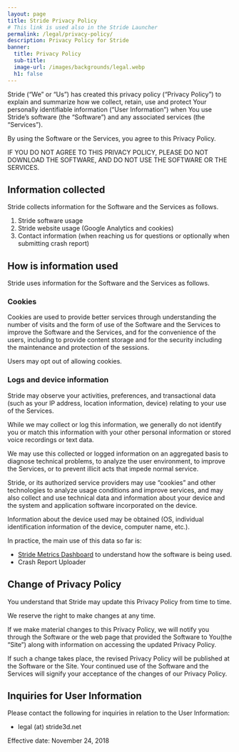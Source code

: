 ```yaml
---
layout: page
title: Stride Privacy Policy
# This link is used also in the Stride Launcher
permalink: /legal/privacy-policy/
description: Privacy Policy for Stride
banner:
  title: Privacy Policy
  sub-title: 
  image-url: /images/backgrounds/legal.webp
  h1: false
---
```


Stride (“We” or “Us”) has created this privacy policy (“Privacy Policy”) to explain and summarize how we collect, retain, use and protect Your personally identifiable information (“User Information”) when You use Stride’s software (the “Software”) and any associated services (the “Services”).

By using the Software or the Services, you agree to this Privacy Policy.

IF YOU DO NOT AGREE TO THIS PRIVACY POLICY, PLEASE DO NOT DOWNLOAD THE SOFTWARE, AND DO NOT USE THE SOFTWARE OR THE SERVICES.

## Information collected

Stride collects information for the Software and the Services as follows.

  1. Stride software usage
  2. Stride website usage (Google Analytics and cookies)
  3. Contact information (when reaching us for questions or optionally when submitting crash report)

## How is information used

Stride uses information for the Software and the Services as follows.

### Cookies

Cookies are used to provide better services through understanding the number of visits and the form of use of the Software and the Services to improve the Software and the Services, and for the convenience of the users, including to provide content storage and for the security including the maintenance and protection of the sessions.  

Users may opt out of allowing cookies.  

### Logs and device information

Stride may observe your activities, preferences, and transactional data (such as your IP address, location information, device) relating to your use of the Services.

While we may collect or log this information, we generally do not identify you or match this information with your other personal information or stored voice recordings or text data.

We may use this collected or logged information on an aggregated basis to diagnose technical problems, to analyze the user environment, to improve the Services, or to prevent illicit acts that impede normal service.

Stride, or its authorized service providers may use “cookies” and other technologies to analyze usage conditions and improve services, and may also collect and use technical data and information about your device and the system and application software incorporated on the device.

Information about the device used may be obtained (OS, individual identification information of the device, computer name, etc.).

In practice, the main use of this data so far is:
* [Stride Metrics Dashboard](https://metrics.stride3d.net) to understand how the software is being used.
* Crash Report Uploader

## Change of Privacy Policy

You understand that Stride may update this Privacy Policy from time to time.

We reserve the right to make changes at any time.  

If we make material changes to this Privacy Policy, we will notify you through the Software or the web page that provided the Software to You(the “Site”) along with information on accessing the updated Privacy Policy.  

If such a change takes place, the revised Privacy Policy will be published at the Software or the Site. Your continued use of the Software and the Services will signify your acceptance of the changes of our Privacy Policy.

## Inquiries for User Information

Please contact the following for inquiries in relation to the User Information:

* legal (at) stride3d&#46;net

Effective date: November 24, 2018
